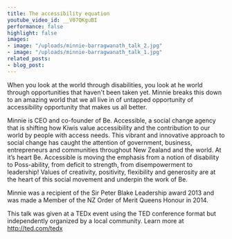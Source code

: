 ```yaml
---
title: The accessibility equation
youtube_video_id: __V07QKguBI
performance: false
highlight: false
images:
- image: "/uploads/minnie-barragwanath_talk_2.jpg"
- image: "/uploads/minnie-barragwanath_talk_1.jpg"
related_posts:
- blog_post: 
---
```


When you look at the world through disabilities, you look at he world through opportunities that haven't been taken yet. Minnie breaks this down to an amazing world that we all live in of untapped opportunity of accessibility opportunity that makes us all better.

Minnie is CEO and co-founder of Be. Accessible, a social change agency that is shifting how Kiwis value accessibility and the contribution to our world by people with access needs. This vibrant and innovative approach to social change has caught the attention of government, business, entrepreneurs and communities throughout New Zealand and the world. At it’s heart Be. Accessible is moving the emphasis from a notion of disability to Poss-ability, from deficit to strength, from disempowerment to leadership! Values of creativity, positivity, flexibility and generosity are at the heart of this social movement and underpin the work of Be.

Minnie was a recipient of the Sir Peter Blake Leadership award 2013 and was made a Member of the NZ Order of Merit Queens Honour in 2014.

This talk was given at a TEDx event using the TED conference format but independently organized by a local community. Learn more at http://ted.com/tedx
